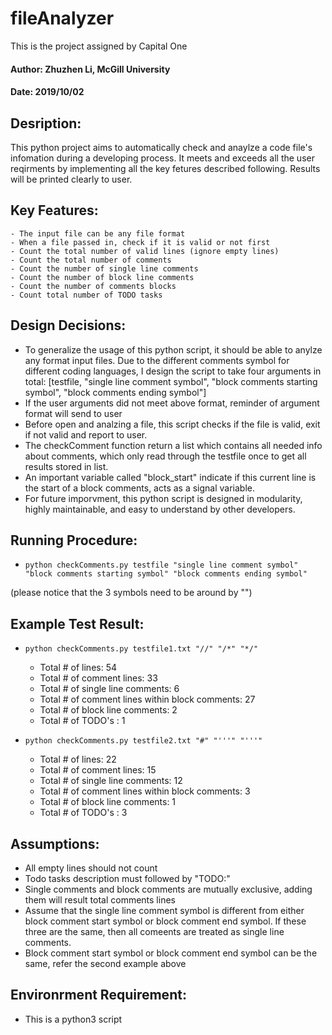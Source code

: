 # fileAnalyzer
This is the project assigned by Capital One

#### Author: Zhuzhen Li, McGill University
#### Date: 2019/10/02

## Desription:
This python project aims to automatically check and anaylze a code file's infomation during a developing process. It meets and exceeds all the user reqirments by implementing all the key fetures described following. Results will be printed clearly to user.

## Key Features:
    - The input file can be any file format
    - When a file passed in, check if it is valid or not first
    - Count the total number of valid lines (ignore empty lines)
    - Count the total number of comments
    - Count the number of single line comments
    - Count the number of block line comments
    - Count the number of comments blocks
    - Count total number of TODO tasks


## Design Decisions:
- To generalize the usage of this python script, it should be able to anylze any format input files. Due to the different comments symbol for different coding languages, I design the script to take four arguments in total: [testfile, "single line comment symbol", "block comments starting symbol", "block comments ending symbol"]
- If the user arguments did not meet above format, reminder of argument format will send to user
- Before open and analzing a file, this script checks if the file is valid, exit if not valid and report to user.
- The checkComment function return a list which contains all needed info about comments, which only read through the testfile once to get all results stored in list.
- An important variable called "block_start" indicate if this current line is the start of a block comments, acts as a signal variable.
- For future imporvment, this python script is designed in modularity, highly maintainable, and easy to understand by other developers.


## Running Procedure:
- `python checkComments.py testfile "single line comment symbol" "block comments starting symbol" "block comments ending symbol" `

(please notice that the 3 symbols need to be around by "")


## Example Test Result:
- ` python checkComments.py testfile1.txt "//" "/*" "*/" `
  -  Total # of lines: 54
  - Total # of comment lines: 33
  - Total # of single line comments: 6
  - Total # of comment lines within block comments: 27
  - Total # of block line comments: 2
  - Total # of TODO's : 1

- `python checkComments.py testfile2.txt "#" "'''" "'''" `
  - Total # of lines: 22
  - Total # of comment lines: 15
  - Total # of single line comments: 12
  - Total # of comment lines within block comments: 3
  - Total # of block line comments: 1
  - Total # of TODO's : 3



## Assumptions:
- All empty lines should not count
- Todo tasks description must followed by "TODO:"
- Single comments and block comments are mutually exclusive, adding them will result total comments lines
- Assume that the single line comment symbol is different from either block comment start symbol or block comment end symbol. If these three are the same, then all comeents are treated as single line comments.
- Block comment start symbol or block comment end symbol can be the same, refer the second example above


## Environrment Requirement:
- This is a python3 script
